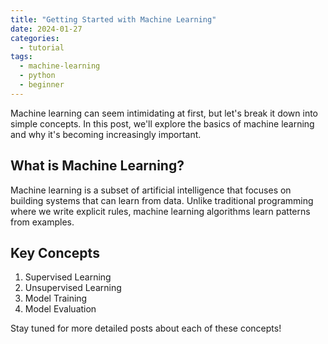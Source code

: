```yaml
---
title: "Getting Started with Machine Learning"
date: 2024-01-27
categories:
  - tutorial
tags:
  - machine-learning
  - python
  - beginner
---
```


Machine learning can seem intimidating at first, but let's break it down into simple concepts. 
In this post, we'll explore the basics of machine learning and why it's becoming increasingly important.

## What is Machine Learning?

Machine learning is a subset of artificial intelligence that focuses on building systems that can learn from data. 
Unlike traditional programming where we write explicit rules, machine learning algorithms learn patterns from examples.

## Key Concepts

1. Supervised Learning
2. Unsupervised Learning
3. Model Training
4. Model Evaluation

Stay tuned for more detailed posts about each of these concepts!
